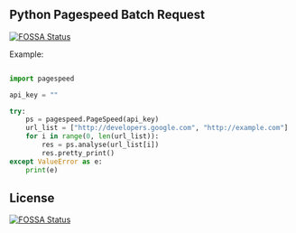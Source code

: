 ## Python Pagespeed Batch Request
[![FOSSA Status](https://app.fossa.com/api/projects/git%2Bgithub.com%2Fkevsersrca%2Fpypagespeed.svg?type=small)](https://app.fossa.com/projects/git%2Bgithub.com%2Fkevsersrca%2Fpypagespeed?ref=badge_small)


Example:

```python

import pagespeed

api_key = ""

try:
    ps = pagespeed.PageSpeed(api_key)
    url_list = ["http://developers.google.com", "http://example.com"]
    for i in range(0, len(url_list)):
        res = ps.analyse(url_list[i])
        res.pretty_print()
except ValueError as e:
    print(e)


```


## License
[![FOSSA Status](https://app.fossa.io/api/projects/git%2Bgithub.com%2Fkevsersrca%2Fpypagespeed.svg?type=large)](https://app.fossa.io/projects/git%2Bgithub.com%2Fkevsersrca%2Fpypagespeed?ref=badge_large)
